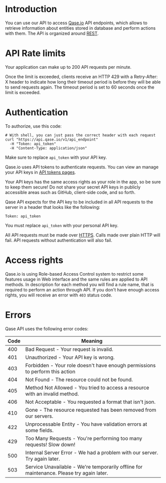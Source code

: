 # Introduction

You can use our API to access [Qase.io](https://qase.io) API endpoints,
which allows to retrieve information about entities
stored in database and perform actions with them.
The API is organized around [REST](http://en.wikipedia.org/wiki/Representational_State_Transfer).

# API Rate limits

Your application can make up to 200 API requests per minute.

Once the limit is exceeded, clients receive an HTTP 429 with a Retry-After:
X header to indicate how long their timeout period is before they will be able to send requests again.
The timeout period is set to 60 seconds once the limit is exceeded.

# Authentication

To authorize, use this code:

```shell
# With shell, you can just pass the correct header with each request
curl "https://api.qase.io/v1/api_endpoint"
  -H "Token: api_token"
  -H "Content-Type: application/json"
```

Make sure to replace `api_token` with your API key.

Qase.io uses API tokens to authenticate requests. You can view an manage your API keys in
[API tokens pages](https://app.qase.io/user/api/token).

Your API keys has the same access rights as your role in the app,
so be sure to keep them secure! Do not share your secret
API keys in publicly accessible areas such as GitHub, client-side code, and so forth.

Qase API expects for the API key to be included in all API requests
to the server in a header that looks like the following:

`Token: api_token`

You must replace `api_token` with your personal API key.

All API requests must be made over [HTTPS](http://en.wikipedia.org/wiki/HTTP_Secure).
Calls made over plain HTTP will fail. API requests without authentication will also fail.

# Access rights

Qase.io is using Role-based Access Control system to restrict some features usage
in Web interface and the same rules are applied to API methods.
In description for each method you will find a rule name,
that is required to perform an action through API.
If you don't have enough access rights, you will receive an error with `403` status code.

# Errors

Qase API uses the following error codes:

Code | Meaning
---------- | -------
400 | Bad Request - Your request is invalid.
401 | Unauthorized - Your API key is wrong.
403 | Forbidden - Your role doesn't have enough permissions to perform this action
404 | Not Found - The resource could not be found.
405 | Method Not Allowed - You tried to access a resource with an invalid method.
406 | Not Acceptable - You requested a format that isn't json.
410 | Gone - The resource requested has been removed from our servers.
422 | Unprocessable Entity - You have validation errors at some fields.
429 | Too Many Requests - You're performing too many requests! Slow down!
500 | Internal Server Error - We had a problem with our server. Try again later.
503 | Service Unavailable - We're temporarily offline for maintenance. Please try again later.

